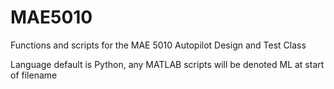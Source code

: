 # MAE5010
Functions and scripts for the MAE 5010 Autopilot Design and Test Class

Language default is Python, any MATLAB scripts will be denoted ML at start of filename
